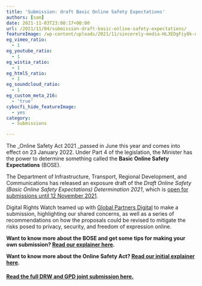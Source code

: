 ```yaml
---
title: 'Submission: draft Basic Online Safety Expectations'
authors: [sam]
date: 2021-11-03T23:08:17+00:00
url: /2021/11/04/submission-draft-basic-online-safety-expectations/
featureImage: /wp-content/uploads/2021/11/sincerely-media-HL3EOgFiy0k-unsplash-scaled-1.jpg
eg_vimeo_ratio:
  - 1
eg_youtube_ratio:
  - 1
eg_wistia_ratio:
  - 1
eg_html5_ratio:
  - 1
eg_soundcloud_ratio:
  - 1
eg_custom_meta_216:
  - 'true'
cybocfi_hide_featureImage:
  - yes
category:
  - Submissions

---
```

The _Online Safety Act 2021 _passed in June this year and comes into effect on 23 January 2022. Under Part 4 of the legislation, the Minister has the power to determine something called the **Basic Online Safety Expectations** (BOSE).

The Department of Infrastructure, Transport, Regional Development, and Communications has released an exposure draft of the _Draft Online Safety (Basic Online Safety Expectations) Determination 2021_, which is [open for submissions until 12 November 2021][1].

Digital Rights Watch teamed up with [Global Partners Digital][2] to make a submission, highlighting our shared concerns, as well as a series of recommendations on how the proposals could be revised to mitigate the risks posed to privacy, security, and freedom of expression online.

**Want to know more about the BOSE and get some tips for making your own submission? [<span style="text-decoration: underline;">Read our explainer here</span>][3].**

**Want to know more about the Online Safety Act? [<span style="text-decoration: underline;">Read our initial explainer here</span>][4].**

#### <span style="text-decoration: underline;"><a href="/wp-content/uploads/2021/11/Global-Partners-Digital-Digital-Rights-Watch-Joint-Submission.pdf">Read the full DRW and GPD joint submission here.</a></span>

 [1]: https://www.infrastructure.gov.au/have-your-say/draft-online-safety-basic-online-safety-expectations-determination-2021-consultation
 [2]: https://www.gp-digital.org/
 [3]: https://digitalrightswatch.org.au/2021/11/01/bose/
 [4]: https://digitalrightswatch.org.au/2021/02/11/explainer-the-online-safety-bill/
